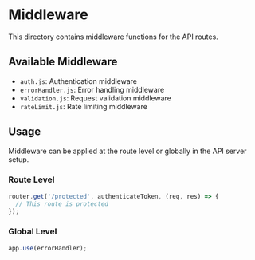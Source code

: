 # Middleware

This directory contains middleware functions for the API routes.

## Available Middleware

- `auth.js`: Authentication middleware
- `errorHandler.js`: Error handling middleware
- `validation.js`: Request validation middleware
- `rateLimit.js`: Rate limiting middleware

## Usage

Middleware can be applied at the route level or globally in the API server setup.

### Route Level

```javascript
router.get('/protected', authenticateToken, (req, res) => {
  // This route is protected
});
```

### Global Level

```javascript
app.use(errorHandler);
```
